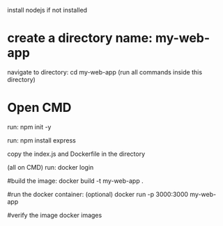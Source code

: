 install nodejs if not installed
# create a directory name:  my-web-app
navigate to directory: cd my-web-app (run all commands inside this directory)

# Open CMD 
  run:  npm init -y  
 
  run: npm install express
  
  copy the  index.js and Dockerfile in the directory 

(all on CMD)
run: docker login

#build the image:
  docker build -t my-web-app .

#run the docker container: (optional)
  docker run -p 3000:3000 my-web-app

#verify the  image
  docker images

